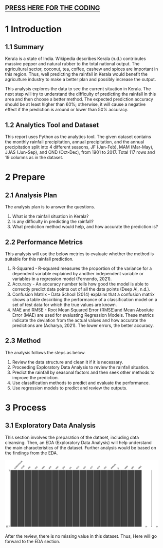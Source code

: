 ## [PRESS HERE FOR THE CODING](https://github.com/foolwuilin/Data_Analytics_Projects/blob/main/Kerala%20Time%20Series%20Prediction/time-series-prediction-for-kerala-rainfall.ipynb)

# 1 Introduction
## 1.1 Summary
Kerala is a state of India. Wikipedia describes Kerala (n.d.) contributes massive pepper and natural rubber to the total national output. The agricultural sector, coconut, tea, coffee, cashew and spices are important in this region. Thus, well predicting the rainfall in Kerala would benefit the agriculture industry to make a better plan and possibly increase the output.

This analysis explores the data to see the current situation in Kerala. The next step will try to understand the difficulty of predicting the rainfall in this area and then choose a better method. The expected prediction accuracy should be at least higher than 60%; otherwise, it will cause a negative effect if the prediction is around or lower than 50% accuracy.

## 1.2 Analytics Tool and Dataset
This report uses Python as the analytics tool. The given dataset contains the monthly rainfall precipitation, annual precipitation, and the annual precipitation split into 4 different seasons, JF (Jan-Feb), MAM (Mar-May), JJAS (Jun-Sep), and OND (Oct-Dec), from 1901 to 2017. Total 117 rows and 19 columns as in the dataset.

# 2 Prepare
## 2.1 Analysis Plan
The analysis plan is to answer the questions.

1. What is the rainfall situation in Kerala?
2. Is any difficulty in predicting the rainfall?
3. What prediction method would help, and how accurate the prediction is?

## 2.2 Performance Metrics
This analysis will use the below metrics to evaluate whether the method is suitable for this rainfall prediction.

1. R-Squared - R-squared measures the proportion of the variance for a dependent variable explained by another independent variable or variables in a regression model (Fernondo, 2021).
2. Accuracy - An accuracy number tells how good the model is able to correctly predict data points out of all the data points (Deep AI, n.d.).
3. Confusion Matrix - Data School (2014) explains that a confusion matrix shows a table describing the performance of a classification model on a set of test data for which the true values are known.
4. MAE and RMSE - Root Mean Squared Error (RMSE)and Mean Absolute Error (MAE) are used for evaluating Regression Models. These metrics indicate the deviation from the actual values and how accurate the predictions are (Acharya, 2021). The lower errors, the better accuracy.

## 2.3 Method
The analysis follows the steps as below.

1. Review the data structure and clean it if it is necessary.
2. Proceeding Exploratory Data Analysis to review the rainfall situation.
3. Predict the rainfall by seasonal factors and then seek other methods to improve the prediction.
4. Use classification methods to predict and evaluate the performance.
5. Use regression models to predict and review the outputs.

# 3 Process
## 3.1 Exploratory Data Analysis
This section involves the preparation of the dataset, including data cleansing. Then, an EDA (Exploratory Data Analysis) will help understand the main characteristics of the dataset. Further analysis would be based on the findings from the EDA.

![](https://github.com/foolwuilin/Data_Analytics_Projects/blob/main/Kerala%20Time%20Series%20Prediction/image/msno.png)

After the review, there is no missing value in this dataset. Thus, Here will go forward to the EDA section.
